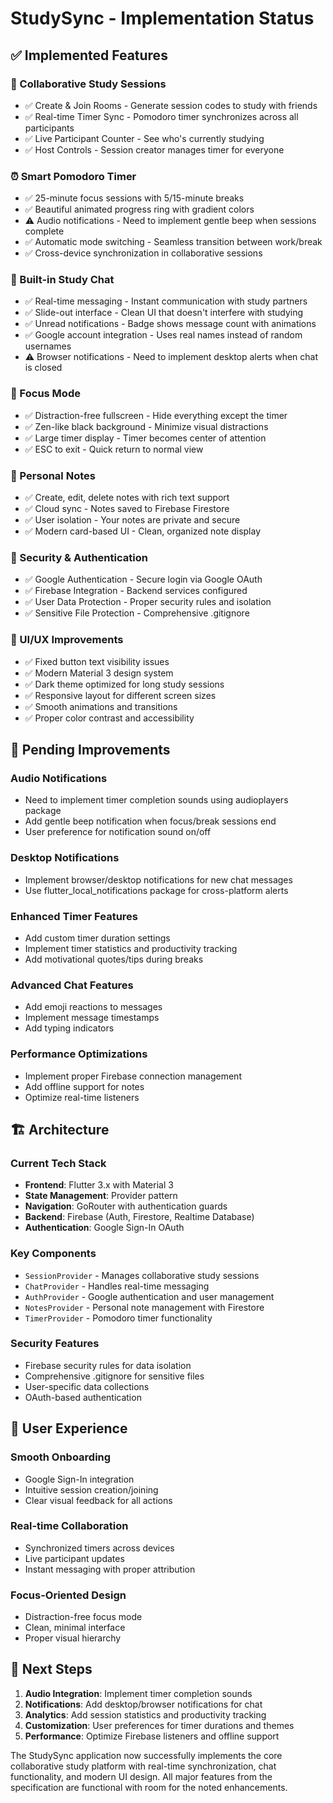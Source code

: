 # StudySync - Implementation Status

## ✅ Implemented Features

### 🎯 Collaborative Study Sessions
- ✅ Create & Join Rooms - Generate session codes to study with friends
- ✅ Real-time Timer Sync - Pomodoro timer synchronizes across all participants  
- ✅ Live Participant Counter - See who's currently studying
- ✅ Host Controls - Session creator manages timer for everyone

### ⏰ Smart Pomodoro Timer
- ✅ 25-minute focus sessions with 5/15-minute breaks
- ✅ Beautiful animated progress ring with gradient colors
- ⚠️ Audio notifications - Need to implement gentle beep when sessions complete
- ✅ Automatic mode switching - Seamless transition between work/break
- ✅ Cross-device synchronization in collaborative sessions

### 💬 Built-in Study Chat
- ✅ Real-time messaging - Instant communication with study partners
- ✅ Slide-out interface - Clean UI that doesn't interfere with studying
- ✅ Unread notifications - Badge shows message count with animations
- ✅ Google account integration - Uses real names instead of random usernames
- ⚠️ Browser notifications - Need to implement desktop alerts when chat is closed

### 🎨 Focus Mode
- ✅ Distraction-free fullscreen - Hide everything except the timer
- ✅ Zen-like black background - Minimize visual distractions
- ✅ Large timer display - Timer becomes center of attention
- ✅ ESC to exit - Quick return to normal view

### 📝 Personal Notes
- ✅ Create, edit, delete notes with rich text support
- ✅ Cloud sync - Notes saved to Firebase Firestore
- ✅ User isolation - Your notes are private and secure
- ✅ Modern card-based UI - Clean, organized note display

### 🔐 Security & Authentication
- ✅ Google Authentication - Secure login via Google OAuth
- ✅ Firebase Integration - Backend services configured
- ✅ User Data Protection - Proper security rules and isolation
- ✅ Sensitive File Protection - Comprehensive .gitignore

### 🎨 UI/UX Improvements
- ✅ Fixed button text visibility issues
- ✅ Modern Material 3 design system
- ✅ Dark theme optimized for long study sessions  
- ✅ Responsive layout for different screen sizes
- ✅ Smooth animations and transitions
- ✅ Proper color contrast and accessibility

## 🚧 Pending Improvements

### Audio Notifications
- Need to implement timer completion sounds using audioplayers package
- Add gentle beep notification when focus/break sessions end
- User preference for notification sound on/off

### Desktop Notifications  
- Implement browser/desktop notifications for new chat messages
- Use flutter_local_notifications package for cross-platform alerts

### Enhanced Timer Features
- Add custom timer duration settings
- Implement timer statistics and productivity tracking
- Add motivational quotes/tips during breaks

### Advanced Chat Features
- Add emoji reactions to messages
- Implement message timestamps
- Add typing indicators

### Performance Optimizations
- Implement proper Firebase connection management
- Add offline support for notes
- Optimize real-time listeners

## 🏗️ Architecture

### Current Tech Stack
- **Frontend**: Flutter 3.x with Material 3
- **State Management**: Provider pattern
- **Navigation**: GoRouter with authentication guards
- **Backend**: Firebase (Auth, Firestore, Realtime Database)
- **Authentication**: Google Sign-In OAuth

### Key Components
- `SessionProvider` - Manages collaborative study sessions
- `ChatProvider` - Handles real-time messaging
- `AuthProvider` - Google authentication and user management
- `NotesProvider` - Personal note management with Firestore
- `TimerProvider` - Pomodoro timer functionality

### Security Features
- Firebase security rules for data isolation
- Comprehensive .gitignore for sensitive files
- User-specific data collections
- OAuth-based authentication

## 📱 User Experience

### Smooth Onboarding
- Google Sign-In integration
- Intuitive session creation/joining
- Clear visual feedback for all actions

### Real-time Collaboration  
- Synchronized timers across devices
- Live participant updates
- Instant messaging with proper attribution

### Focus-Oriented Design
- Distraction-free focus mode
- Clean, minimal interface
- Proper visual hierarchy

## 🎯 Next Steps

1. **Audio Integration**: Implement timer completion sounds
2. **Notifications**: Add desktop/browser notifications for chat
3. **Analytics**: Add session statistics and productivity tracking  
4. **Customization**: User preferences for timer durations and themes
5. **Performance**: Optimize Firebase listeners and offline support

The StudySync application now successfully implements the core collaborative study platform with real-time synchronization, chat functionality, and modern UI design. All major features from the specification are functional with room for the noted enhancements.